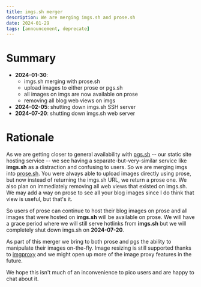 ```yaml
---
title: imgs.sh merger
description: We are merging imgs.sh and prose.sh
date: 2024-01-29
tags: [announcement, deprecate]
---
```


# Summary

- **2024-01-30**:
  - imgs.sh merging with prose.sh
  - upload images to either prose or pgs.sh
  - all images on imgs are now available on prose
  - removing all blog web views on imgs
- **2024-02-05**: shutting down imgs.sh SSH server
- **2024-07-20**: shutting down imgs.sh web server

# Rationale

As we are getting closer to general availability with [pgs.sh](https://pgs.sh)
-- our static site hosting service -- we see having a separate-but-very-similar
service like **imgs.sh** as a distraction and confusing to users. So we are
merging imgs into [prose.sh](https://prose.sh). You were always able to upload
images directly using prose, but now instead of returning the imgs.sh URL, we
return a prose one. We also plan on immediately removing all web views that
existed on imgs.sh. We may add a way on prose to see all your blog images since
I do think that view is useful, but that's it.

So users of prose can continue to host their blog images on prose and all images
that were hosted on **imgs.sh** will be available on prose. We will have a grace
period where we will still serve hotlinks from **imgs.sh** but we will
completely shut down imgs.sh on **2024-07-20**.

As part of this merger we bring to both prose and pgs the ability to manipulate
their images on-the-fly. Image resizing is still supported thanks to
[imgproxy](https://github.com/imgproxy/imgproxy) and we might open up more of
the image proxy features in the future.

We hope this isn't much of an inconvenience to pico users and are happy to chat
about it.
